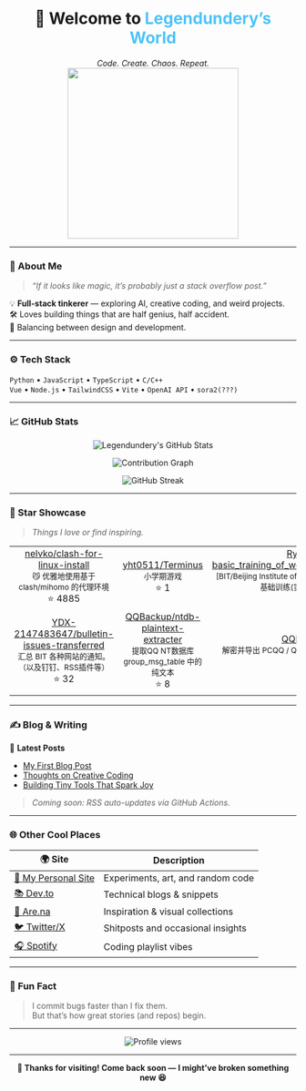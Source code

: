 <!-- 🌟 Legendundery: Personal GitHub Home -->

<h1 align="center">👋 Welcome to <span style="color:#4FC3F7">Legendundery’s World</span></h1>

<p align="center">
  <em>Code. Create. Chaos. Repeat.</em>  
  <br>
  <img src="https://media.giphy.com/media/Ll22OhMLAlVDb8UQWe/giphy.gif" width="300"/>
</p>

---

### 🧠 About Me
> _“If it looks like magic, it’s probably just a stack overflow post.”_

💡 **Full-stack tinkerer** — exploring AI, creative coding, and weird projects.  
🛠️ Loves building things that are half genius, half accident.  
🎨 Balancing between design and development.  

---

### ⚙️ Tech Stack

`Python` • `JavaScript` • `TypeScript` • `C/C++`  
`Vue` • `Node.js` • `TailwindCSS` • `Vite` • `OpenAI API` • `sora2(???)`

---

### 📈 GitHub Stats

<div align="center">

<!-- ✅ Commit & Activity Stats -->
![Legendundery's GitHub Stats](https://github-readme-stats.vercel.app/api?username=legendundery&show_icons=true&theme=tokyonight&hide_border=true)

<!-- ✅ Code frequency graph -->
![Contribution Graph](https://github-readme-activity-graph.vercel.app/graph?username=legendundery&theme=tokyo-night&bg_color=0d1117&color=70a5fd&line=70a5fd&point=ffffff&hide_border=true)

<!-- ✅ Streak graph -->
![GitHub Streak](https://streak-stats.demolab.com/?user=legendundery&theme=tokyonight&hide_border=true)

</div>

---

### 🌟 Star Showcase

> _Things I love or find inspiring._

<!-- STAR_SHOWCASE_START -->

|  |  |  |
|:--:|:--:|:--:|
| [nelvko/clash-for-linux-install](https://github.com/nelvko/clash-for-linux-install)<br><sub>😼 优雅地使用基于 clash/mihomo 的代理环境</sub><br>⭐ 4885 | [yht0511/Terminus](https://github.com/yht0511/Terminus)<br><sub>小学期游戏</sub><br>⭐ 1 | [RyahoSolomon/BIT-basic_training_of_web_applications_developing_project](https://github.com/RyahoSolomon/BIT-basic_training_of_web_applications_developing_project)<br><sub>[BIT/Beijing Institute of Technology/北京理工大学]互联网应用开发基础训练(实践周)结课项目by关东组2024</sub><br>⭐ 3 |
| [YDX-2147483647/bulletin-issues-transferred](https://github.com/YDX-2147483647/bulletin-issues-transferred)<br><sub>汇总 BIT 各种网站的通知。（以及钉钉、RSS插件等）</sub><br>⭐ 32 | [QQBackup/ntdb-plaintext-extracter](https://github.com/QQBackup/ntdb-plaintext-extracter)<br><sub>提取QQ NT数据库 group_msg_table 中的纯文本</sub><br>⭐ 8 | [QQBackup/QQDecrypt](https://github.com/QQBackup/QQDecrypt)<br><sub>解密并导出 PCQQ / QQ NT 等软件的聊天记录数据库的教程网站</sub><br>⭐ 121 |
<!-- STAR_SHOWCASE_END -->


---

### ✍️ Blog & Writing

📰 **Latest Posts**
<!-- Replace with your blog RSS or manual list -->
- [My First Blog Post](https://yourblog.example.com/post1)
- [Thoughts on Creative Coding](https://yourblog.example.com/post2)
- [Building Tiny Tools That Spark Joy](https://yourblog.example.com/post3)

> _Coming soon: RSS auto-updates via GitHub Actions._

---

### 🌐 Other Cool Places

| 🌍 Site | Description |
|---------|--------------|
| [🧩 My Personal Site](https://yourwebsite.example.com) | Experiments, art, and random code |
| [📚 Dev.to](https://dev.to/legendundery) | Technical blogs & snippets |
| [🪩 Are.na](https://www.are.na/) | Inspiration & visual collections |
| [🐦 Twitter/X](https://twitter.com/) | Shitposts and occasional insights |
| [🎧 Spotify](https://open.spotify.com/) | Coding playlist vibes |

---

### 🧭 Fun Fact
> I commit bugs faster than I fix them.  
> But that’s how great stories (and repos) begin.

---

<div align="center">
  <img src="https://komarev.com/ghpvc/?username=legendundery&color=blueviolet&style=for-the-badge" alt="Profile views"/>
</div>

---

<p align="center">
  <strong>💬 Thanks for visiting! Come back soon — I might’ve broken something new 😆</strong>
</p>
